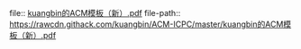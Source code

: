 file:: [kuangbin的ACM模板（新）.pdf](https://rawcdn.githack.com/kuangbin/ACM-ICPC/master/kuangbin的ACM模板（新）.pdf)
file-path:: https://rawcdn.githack.com/kuangbin/ACM-ICPC/master/kuangbin的ACM模板（新）.pdf
